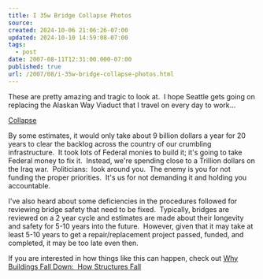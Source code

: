 ```yaml
---
title: I 35w Bridge Collapse Photos
source: 
created: 2024-10-06 21:06:26-07:00
updated: 2024-10-10 14:59:08-07:00
tags:
  - post
date: 2007-08-11T12:31:00.000-07:00
published: true
url: /2007/08/i-35w-bridge-collapse-photos.html
---
```



These are pretty amazing and tragic to look at.  I hope Seattle gets going on replacing the Alaskan Way Viaduct that I travel on every day to work...  
  
[Collapse](http://www.conphoto.net/collapse.html)  
  
By some estimates, it would only take about 9 billion dollars a year for 20 years to clear the backlog across the country of our crumbling infrastructure.  It took lots of Federal monies to build it; it's going to take Federal money to fix it.  Instead, we're spending close to a Trillion dollars on the Iraq war.  Politicians:  look around you.  The enemy is you for not funding the proper priorities.  It's us for not demanding it and holding you accountable.  
  
I've also heard about some deficiencies in the procedures followed for reviewing bridge safety that need to be fixed.  Typically, bridges are reviewed on a 2 year cycle and estimates are made about their longevity and safety for 5-10 years into the future.  However, given that it may take at least 5-10 years to get a repair/replacement project passed, funded, and completed, it may be too late even then.  
  
If you are interested in how things like this can happen, check out [Why Buildings Fall Down:  How Structures Fall](http://www.amazon.com/Why-Buildings-Fall-Down-Structures/dp/039331152X/ref=pd_bbs_sr_2/105-4563955-2286829?ie=UTF8&s=books&qid=1186885819&sr=8-2)